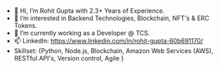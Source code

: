 - 👋 Hi, I’m Rohit Gupta with 2.3+ Years of Experience.
- 👀 I’m interested in Backend Technologies, Blockchain, NFT's & ERC Tokens.
- 🌱 I’m currently working as a Developer @ TCS.
- 📫 LinkedIn: https://www.linkedin.com/in/rohit-gupta-60b691170/
- Skillset: {Python, Node.js, Blockchain, Amazon Web Services (AWS), RESTful API's, Version control, Agile }


<!---
Rohitgupta8006/Rohitgupta8006 is a ✨ special ✨ repository because its `README.md` (this file) appears on your GitHub profile.
You can click the Preview link to take a look at your changes.
--->

